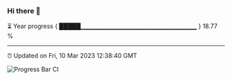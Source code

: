### Hi there 👋

⏳ Year progress { █████▁▁▁▁▁▁▁▁▁▁▁▁▁▁▁▁▁▁▁▁▁▁▁▁▁ } 18.77 %

---

⏰ Updated on Fri, 10 Mar 2023 12:38:40 GMT

![Progress Bar CI](https://github.com/ZhaoGui/ZhaoGui/workflows/Progress%20Bar%20CI/badge.svg)
